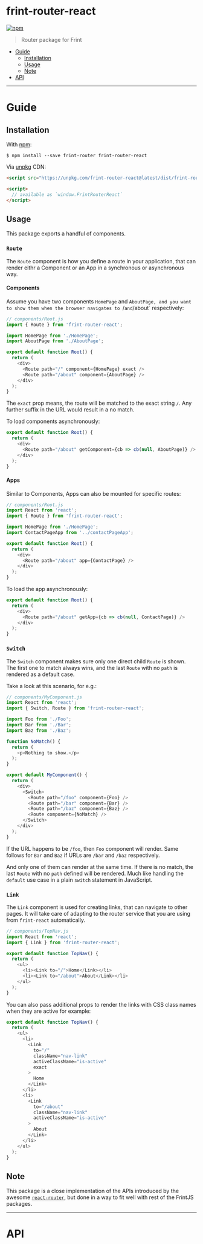 # frint-router-react

[![npm](https://img.shields.io/npm/v/frint-router-react.svg)](https://www.npmjs.com/package/frint-router-react)

> Router package for Frint

<!-- MarkdownTOC autolink=true bracket=round -->

- [Guide](#guide)
  - [Installation](#installation)
  - [Usage](#usage)
  - [Note](#note)
- [API](#api)

<!-- /MarkdownTOC -->

---

# Guide

## Installation

With [npm](https://www.npmjs.com/):

```
$ npm install --save frint-router frint-router-react
```

Via [unpkg](https://unpkg.com) CDN:

```html
<script src="https://unpkg.com/frint-router-react@latest/dist/frint-router-react.min.js"></script>

<script>
  // available as `window.FrintRouterReact`
</script>
```

## Usage

This package exports a handful of components.

### `Route`

The `Route` component is how you define a route in your application, that can render eithr a Component or an App in a synchronous or asynchronous way.

#### Components

Assume you have two components `HomePage` and `AboutPage, and you want to show them when the browser navigates to `/` and `/about` respectively:

```js
// components/Root.js
import { Route } from 'frint-router-react';

import HomePage from './HomePage';
import AboutPage from './AboutPage';

export default function Root() {
  return (
    <div>
      <Route path="/" component={HomePage} exact />
      <Route path="/about" component={AboutPage} />
    </div>
  );
}
```

The `exact` prop means, the route will be matched to the exact string `/`. Any further suffix in the URL would result in a no match.

To load components asynchronously:

```js
export default function Root() {
  return (
    <div>
      <Route path="/about" getComponent={cb => cb(null, AboutPage)} />
    </div>
  );
}
```

#### Apps

Similar to Components, Apps can also be mounted for specific routes:

```js
// components/Root.js
import React from 'react';
import { Route } from 'frint-router-react';

import HomePage from './HomePage';
import ContactPageApp from '../contactPageApp';

export default function Root() {
  return (
    <div>
      <Route path="/about" app={ContactPage} />
    </div>
  );
}
```

To load the app asynchronously:

```js
export default function Root() {
  return (
    <div>
      <Route path="/about" getApp={cb => cb(null, ContactPage)} />
    </div>
  );
}
```

### `Switch`

The `Switch` component makes sure only one direct child `Route` is shown. The first one to match always wins, and the last `Route` with no `path` is rendered as a default case.

Take a look at this scenario, for e.g.:

```js
// components/MyComponent.js
import React from 'react';
import { Switch, Route } from 'frint-router-react';

import Foo from './Foo';
import Bar from './Bar';
import Baz from './Baz';

function NoMatch() {
  return (
    <p>Nothing to show.</p>
  );
}

export default MyComponent() {
  return (
    <div>
      <Switch>
        <Route path="/foo" component={Foo} />
        <Route path="/bar" component={Bar} />
        <Route path="/baz" component={Baz} />
        <Route component={NoMatch} />
      </Switch>
    </div>
  );
}
```

If the URL happens to be `/foo`, then `Foo` component will render. Same follows for `Bar` and `Baz` if URLs are `/bar` and `/baz` respectively.

And only one of them can render at the same time. If there is no match, the last `Route` with no `path` defined will be rendered. Much like handling the `default` use case in a plain `switch` statement in JavaScript.

### `Link`

The `Link` component is used for creating links, that can navigate to other pages. It will take care of adapting to the router service that you are using from `frint-react` automatically.

```js
// components/TopNav.js
import React from 'react';
import { Link } from 'frint-router-react';

export default function TopNav() {
  return (
    <ul>
      <li><Link to="/">Home</Link></li>
      <li><Link to="/about">About</Link></li>
    </ul>
  );
}
```

You can also pass additional props to render the links with CSS class names when they are active for example:

```js
export default function TopNav() {
  return (
    <ul>
      <li>
        <Link
          to="/"
          className="nav-link"
          activeClassName="is-active"
          exact
        >
          Home
        </Link>
      </li>
      <li>
        <Link
          to="/about"
          className="nav-link"
          activeClassName="is-active"
        >
          About
        </Link>
      </li>
    </ul>
  );
}
```

## Note

This package is a close implementation of the APIs introduced by the awesome [`react-router`](https://github.com/ReactTraining/react-router), but done in a way to fit well with rest of the FrintJS packages.

---

# API
